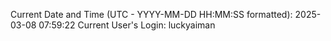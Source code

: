 Current Date and Time (UTC - YYYY-MM-DD HH:MM:SS formatted): 2025-03-08 07:59:22
Current User's Login: luckyaiman
